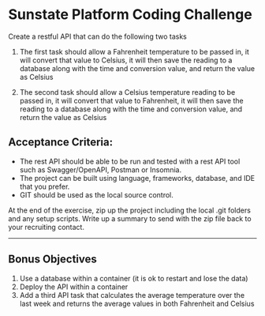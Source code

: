 # Sunstate Platform Coding Challenge

Create a restful API that can do the following two tasks

1. The first task should allow a Fahrenheit temperature to be passed in, it will convert that value to Celsius, it will then save the reading to a database along with the time and conversion value, and return the value as Celsius

2. The second task should allow a Celsius temperature reading to be passed in, it will convert that value to Fahrenheit, it will then save the reading to a database along with the time and conversion value, and return the value as Celsius

## Acceptance Criteria:

- The rest API should be able to be run and tested with a rest API tool such as Swagger/OpenAPI, Postman or Insomnia.
- The project can be built using language, frameworks, database, and IDE that you prefer.
- GIT should be used as the local source control.

At the end of the exercise, zip up the project including the local .git folders and any setup scripts. Write up a summary to send with the zip file back to your recruiting contact.

---

## Bonus Objectives

1. Use a database within a container (it is ok to restart and lose the data)
2. Deploy the API within a container
3. Add a third API task that calculates the average temperature over the last week and returns the average values in both Fahrenheit and Celsius

